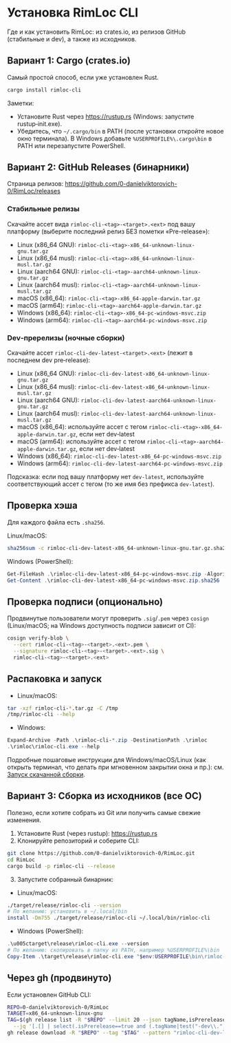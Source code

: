 # Установка RimLoc CLI

Где и как установить RimLoc: из crates.io, из релизов GitHub (стабильные и dev), а также из исходников.

## Вариант 1: Cargo (crates.io)

Самый простой способ, если уже установлен Rust.

```bash
cargo install rimloc-cli
```

Заметки:
- Установите Rust через https://rustup.rs (Windows: запустите rustup‑init.exe).
- Убедитесь, что `~/.cargo/bin` в PATH (после установки откройте новое окно терминала). В Windows добавьте `%USERPROFILE%\.cargo\bin` в PATH или перезапустите PowerShell.

## Вариант 2: GitHub Releases (бинарники)

Страница релизов: https://github.com/0-danielviktorovich-0/RimLoc/releases

### Стабильные релизы

Скачайте ассет вида `rimloc-cli-<tag>-<target>.<ext>` под вашу платформу (выберите последний релиз БЕЗ пометки «Pre-release»):
- Linux (x86_64 GNU): `rimloc-cli-<tag>-x86_64-unknown-linux-gnu.tar.gz`
- Linux (x86_64 musl): `rimloc-cli-<tag>-x86_64-unknown-linux-musl.tar.gz`
- Linux (aarch64 GNU): `rimloc-cli-<tag>-aarch64-unknown-linux-gnu.tar.gz`
- Linux (aarch64 musl): `rimloc-cli-<tag>-aarch64-unknown-linux-musl.tar.gz`
- macOS (x86_64): `rimloc-cli-<tag>-x86_64-apple-darwin.tar.gz`
- macOS (arm64): `rimloc-cli-<tag>-aarch64-apple-darwin.tar.gz`
- Windows (x86_64): `rimloc-cli-<tag>-x86_64-pc-windows-msvc.zip`
- Windows (arm64): `rimloc-cli-<tag>-aarch64-pc-windows-msvc.zip`

### Dev‑пререлизы (ночные сборки)

Скачайте ассет `rimloc-cli-dev-latest-<target>.<ext>` (лежит в последнем dev pre‑release):
- Linux (x86_64 GNU): `rimloc-cli-dev-latest-x86_64-unknown-linux-gnu.tar.gz`
- Linux (x86_64 musl): `rimloc-cli-dev-latest-x86_64-unknown-linux-musl.tar.gz`
- Linux (aarch64 GNU): `rimloc-cli-dev-latest-aarch64-unknown-linux-gnu.tar.gz`
- Linux (aarch64 musl): `rimloc-cli-dev-latest-aarch64-unknown-linux-musl.tar.gz`
- macOS (x86_64): используйте ассет с тегом `rimloc-cli-<tag>-x86_64-apple-darwin.tar.gz`, если нет dev‑latest
- macOS (arm64): используйте ассет с тегом `rimloc-cli-<tag>-aarch64-apple-darwin.tar.gz`, если нет dev‑latest
- Windows (x86_64): `rimloc-cli-dev-latest-x86_64-pc-windows-msvc.zip`
- Windows (arm64): `rimloc-cli-dev-latest-aarch64-pc-windows-msvc.zip`

Подсказка: если под вашу платформу нет `dev-latest`, используйте соответствующий ассет с тегом (то же имя без префикса `dev-latest`).

## Проверка хэша

Для каждого файла есть `.sha256`.

Linux/macOS:

```bash
sha256sum -c rimloc-cli-dev-latest-x86_64-unknown-linux-gnu.tar.gz.sha256
```

Windows (PowerShell):

```powershell
Get-FileHash .\rimloc-cli-dev-latest-x86_64-pc-windows-msvc.zip -Algorithm SHA256
Get-Content .\rimloc-cli-dev-latest-x86_64-pc-windows-msvc.zip.sha256
```

## Проверка подписи (опционально)

Продвинутые пользователи могут проверить `.sig`/`.pem` через `cosign` (Linux/macOS; на Windows доступность подписи зависит от CI):

```bash
cosign verify-blob \
  --cert rimloc-cli-<tag>-<target>.<ext>.pem \
  --signature rimloc-cli-<tag>-<target>.<ext>.sig \
  rimloc-cli-<tag>-<target>.<ext>
```

## Распаковка и запуск

- Linux/macOS:

```bash
tar -xzf rimloc-cli-*.tar.gz -C /tmp
/tmp/rimloc-cli --help
```

- Windows:

```powershell
Expand-Archive -Path .\rimloc-cli-*.zip -DestinationPath .\rimloc
.\rimloc\rimloc-cli.exe --help
```

Подробные пошаговые инструкции для Windows/macOS/Linux (как открыть терминал, что делать при мгновенном закрытии окна и пр.): см. [Запуск скачанной сборки](install_run.md).

## Вариант 3: Сборка из исходников (все ОС)

Полезно, если хотите собрать из Git или получить самые свежие изменения.

1) Установите Rust (через rustup): https://rustup.rs
2) Клонируйте репозиторий и соберите CLI:

```bash
git clone https://github.com/0-danielviktorovich-0/RimLoc.git
cd RimLoc
cargo build -p rimloc-cli --release
```

3) Запустите собранный бинарник:

- Linux/macOS:

```bash
./target/release/rimloc-cli --version
# По желанию: установить в ~/.local/bin
install -Dm755 ./target/release/rimloc-cli ~/.local/bin/rimloc-cli
```

- Windows (PowerShell):

```powershell
.\u005ctarget\release\rimloc-cli.exe --version
# По желанию: скопировать в папку из PATH, например %USERPROFILE%\bin
Copy-Item .\target\release\rimloc-cli.exe "$env:USERPROFILE\bin\rimloc-cli.exe"
```

## Через gh (продвинуто)

Если установлен GitHub CLI:

```bash
REPO=0-danielviktorovich-0/RimLoc
TARGET=x86_64-unknown-linux-gnu
TAG=$(gh release list -R "$REPO" --limit 20 --json tagName,isPrerelease,createdAt \
  --jq '[.[] | select(.isPrerelease==true and (.tagName|test("-dev\\.")))] | sort_by(.createdAt) | last.tagName')
gh release download -R "$REPO" --tag "$TAG" --pattern "rimloc-cli-dev-latest-$TARGET.*" -D .
```
